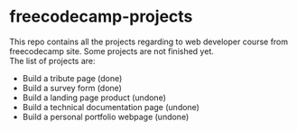 # freecodecamp-projects
This repo contains all the projects regarding to web developer course from freecodecamp site. Some projects are not finished yet.
<br/>
The list of projects are:

* Build a tribute page (done)
* Build a survey form (done)
* Build a landing page product (undone)
* Build a technical documentation page (undone)
* Build a personal portfolio webpage (undone)
